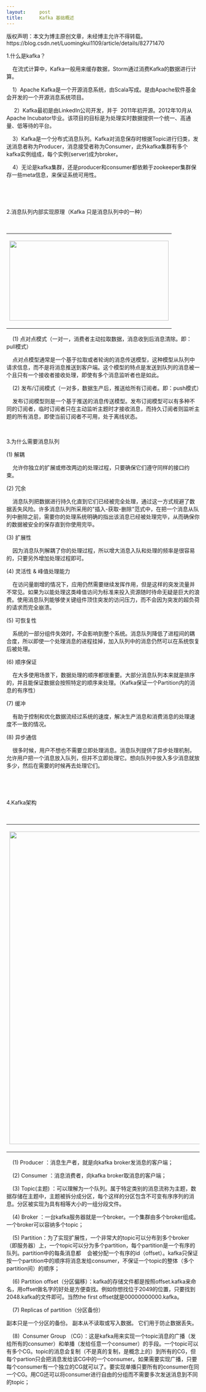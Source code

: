 ```yaml
---
layout:     post
title:      Kafka 基础概述
---
```

<div id="article_content" class="article_content clearfix csdn-tracking-statistics" data-pid="blog" data-mod="popu_307" data-dsm="post">
								<div class="article-copyright">
					版权声明：本文为博主原创文章，未经博主允许不得转载。					https://blog.csdn.net/Luomingkui1109/article/details/82771470				</div>
								            <link rel="stylesheet" href="https://csdnimg.cn/release/phoenix/template/css/ck_htmledit_views-f76675cdea.css">
						<div class="htmledit_views" id="content_views">
                <p>1.什么是kafka？</p>

<p>    在流式计算中，Kafka一般用来缓存数据，Storm通过消费Kafka的数据进行计算。</p>

<p>    1）Apache Kafka是一个开源消息系统，由Scala写成。是由Apache软件基金会开发的一个开源消息系统项目。</p>

<p>     2）Kafka最初是由LinkedIn公司开发，并于  2011年初开源。2012年10月从Apache Incubator毕业。该项目的目标是为处理实时数据提供一个统一、高通量、低等待的平台。</p>

<p>    3）Kafka是一个分布式消息队列。Kafka对消息保存时根据Topic进行归类，发送消息者称为Producer，消息接受者称为Consumer，此外kafka集群有多个kafka实例组成，每个实例(server)成为broker。</p>

<p>    4）无论是kafka集群，还是producer和consumer都依赖于zookeeper集群保存一些meta信息，来保证系统可用性。</p>

<p> </p>

<p> </p>

<p>2.消息队列内部实现原理（Kafka 只是消息队列中的一种）</p>

<p> </p>

<table><tbody><tr><td>
			<p><img alt="" class="has" height="208" src="https://img-blog.csdn.net/20180919141950514?watermark/2/text/aHR0cHM6Ly9ibG9nLmNzZG4ubmV0L0x1b21pbmdrdWkxMTA5/font/5a6L5L2T/fontsize/400/fill/I0JBQkFCMA==/dissolve/70" width="415"></p>
			</td>
		</tr></tbody></table><p>    (1) 点对点模式（一对一，消费者主动拉取数据，消息收到后消息清除。即：pull模式）</p>

<p>    点对点模型通常是一个基于拉取或者轮询的消息传送模型，这种模型从队列中请求信息，而不是将消息推送到客户端。这个模型的特点是发送到队列的消息被一个且只有一个接收者接收处理，即使有多个消息监听者也是如此。</p>

<p>    (2) 发布/订阅模式（一对多，数据生产后，推送给所有订阅者。即：push模式）</p>

<p>    发布订阅模型则是一个基于推送的消息传送模型。发布订阅模型可以有多种不同的订阅者，临时订阅者只在主动监听主题时才接收消息，而持久订阅者则监听主题的所有消息，即使当前订阅者不可用，处于离线状态。</p>

<p> </p>

<p>3.为什么需要消息队列</p>

<p>(1) 解耦</p>

<p>    允许你独立的扩展或修改两边的处理过程，只要确保它们遵守同样的接口约束。</p>

<p>(2) 冗余</p>

<p>    消息队列把数据进行持久化直到它们已经被完全处理，通过这一方式规避了数据丢失风险。许多消息队列所采用的"插入-获取-删除"范式中，在把一个消息从队列中删除之前，需要你的处理系统明确的指出该消息已经被处理完毕，从而确保你的数据被安全的保存直到你使用完毕。</p>

<p>(3) 扩展性</p>

<p>    因为消息队列解耦了你的处理过程，所以增大消息入队和处理的频率是很容易的，只要另外增加处理过程即可。</p>

<p>(4) 灵活性 &amp; 峰值处理能力</p>

<p>    在访问量剧增的情况下，应用仍然需要继续发挥作用，但是这样的突发流量并不常见。如果为以能处理这类峰值访问为标准来投入资源随时待命无疑是巨大的浪费。使用消息队列能够使关键组件顶住突发的访问压力，而不会因为突发的超负荷的请求而完全崩溃。</p>

<p>(5) 可恢复性</p>

<p>    系统的一部分组件失效时，不会影响到整个系统。消息队列降低了进程间的耦合度，所以即使一个处理消息的进程挂掉，加入队列中的消息仍然可以在系统恢复后被处理。</p>

<p>(6) 顺序保证</p>

<p>    在大多使用场景下，数据处理的顺序都很重要。大部分消息队列本来就是排序的，并且能保证数据会按照特定的顺序来处理。（Kafka保证一个Partition内的消息的有序性）</p>

<p>(7) 缓冲</p>

<p>    有助于控制和优化数据流经过系统的速度，解决生产消息和消费消息的处理速度不一致的情况。</p>

<p>(8) 异步通信</p>

<p>    很多时候，用户不想也不需要立即处理消息。消息队列提供了异步处理机制，允许用户把一个消息放入队列，但并不立即处理它。想向队列中放入多少消息就放多少，然后在需要的时候再去处理它们。</p>

<p> </p>

<p> </p>

<p>4.Kafka架构</p>

<p> </p>

<table><tbody><tr><td>
			<p><img alt="" class="has" height="814" src="https://img-blog.csdn.net/20180919141951257?watermark/2/text/aHR0cHM6Ly9ibG9nLmNzZG4ubmV0L0x1b21pbmdrdWkxMTA5/font/5a6L5L2T/fontsize/400/fill/I0JBQkFCMA==/dissolve/70" width="1200"></p>
			</td>
		</tr></tbody></table><p>    (1) Producer ：消息生产者，就是向kafka broker发消息的客户端；</p>

<p>    (2) Consumer ：消息消费者，向kafka broker取消息的客户端；</p>

<p>    (3) Topic(主题) ：可以理解为一个队列。属于特定类别的消息流称为主题，数据存储在主题中，主题被拆分成分区，每个这样的分区包含不可变有序序列的消息。分区被实现为具有相等大小的一组分段文件。</p>

<p>    (4) Broker ：一台kafka服务器就是一个broker。一个集群由多个broker组成。一个broker可以容纳多个topic；</p>

<p>    (5) Partition：为了实现扩展性，一个非常大的topic可以分布到多个broker（即服务器）上，一个topic可以分为多个partition，每个partition是一个有序的队列。partition中的每条消息都    会被分配一个有序的id（offset）。kafka只保证按一个partition中的顺序将消息发给consumer，不保证一个topic的整体（多个partition间）的顺序；</p>

<p>    (6) Partition offset（分区偏移）：kafka的存储文件都是按照offset.kafka来命名，用offset做名字的好处是方便查找。例如你想找位于2049的位置，只要找到2048.kafka的文件即可。当然the first offset就是00000000000.kafka。</p>

<p>    (7) Replicas of partition（分区备份）</p>

<p>副本只是一个分区的备份。 副本从不读取或写入数据。 它们用于防止数据丢失。</p>

<p>    (8)  Consumer Group （CG）：这是kafka用来实现一个topic消息的广播（发给所有的consumer）和单播（发给任意一个consumer）的手段。一个topic可以有多个CG。topic的消息会复制（不是真的复制，是概念上的）到所有的CG，但每个partion只会把消息发给该CG中的一个consumer。如果需要实现广播，只要每个consumer有一个独立的CG就可以了。要实现单播只要所有的consumer在同一个CG。用CG还可以将consumer进行自由的分组而不需要多次发送消息到不同的topic；</p>            </div>
                </div>